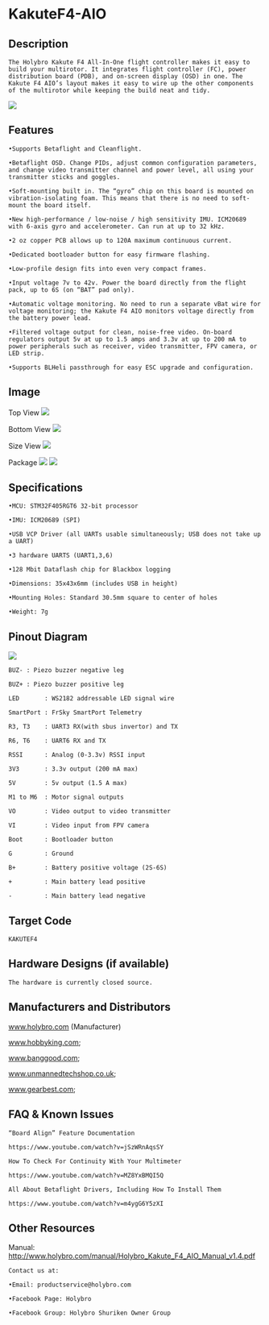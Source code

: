 # KakuteF4-AIO

## Description

`The Holybro Kakute F4 All-In-One flight controller makes it easy to build your multirotor. It integrates flight controller (FC), power distribution board (PDB), and on-screen display (OSD) in one. The Kakute F4 AIO’s layout makes it easy to wire up the other components of the multirotor while keeping the build neat and tidy.`

![](https://github.com/jamming/image/blob/master/kakuteF4-package1.jpg?raw=true)

## Features
`•Supports Betaflight and Cleanflight.`

`•Betaflight OSD. Change PIDs, adjust common configuration parameters, and change video transmitter channel and power level, all using your transmitter sticks and goggles.`

`•Soft-mounting built in. The “gyro” chip on this board is mounted on vibration-isolating foam. This means that there is no need to soft-mount the board itself.`

`•New high-performance / low-noise / high sensitivity IMU. ICM20689 with 6-axis gyro and accelerometer. Can run at up to 32 kHz.`

`•2 oz copper PCB allows up to 120A maximum continuous current.`

`•Dedicated bootloader button for easy firmware flashing.`

`•Low-profile design fits into even very compact frames.`

`•Input voltage 7v to 42v. Power the board directly from the flight pack, up to 6S (on “BAT” pad only).`

`•Automatic voltage monitoring. No need to run a separate vBat wire for voltage monitoring; the Kakute F4 AIO monitors voltage directly from the battery power lead.`

`•Filtered voltage output for clean, noise-free video. On-board regulators output 5v at up to 1.5 amps and 3.3v at up to 200 mA to power peripherals such as receiver, video transmitter, FPV camera, or LED strip.`

`•Supports BLHeli passthrough for easy ESC upgrade and configuration.`

## Image

Top View
![](https://github.com/jamming/image/blob/master/kakuteF4aio-top.jpg?raw=true)

Bottom View
![](https://github.com/jamming/image/blob/master/kakuteF4aio-bottom.jpg?raw=true)

Size View
![](https://github.com/jamming/image/blob/master/kakuteF4-side.jpg?raw=true)

Package
![](https://github.com/jamming/image/blob/master/kakuteF4-package2.jpg?raw=true)
![](https://github.com/jamming/image/blob/master/kakuteF4-package3.jpg?raw=true)


## Specifications

`•MCU: STM32F405RGT6 32-bit processor`

`•IMU: ICM20689 (SPI)`

`•USB VCP Driver (all UARTs usable simultaneously; USB does not take up a UART)`

`•3 hardware UARTS (UART1,3,6)`

`•128 Mbit Dataflash chip for Blackbox logging`

`•Dimensions: 35x43x6mm (includes USB in height)`

`•Mounting Holes: Standard 30.5mm square to center of holes `

`•Weight: 7g`

## Pinout Diagram
![](https://github.com/jamming/image/blob/master/kakuteF4-size.jpg?raw=true)  

`BUZ- : Piezo buzzer negative leg`

`BUZ+ : Piezo buzzer positive leg`

`LED       : WS2182 addressable LED signal wire`

`SmartPort : FrSky SmartPort Telemetry`

`R3, T3    : UART3 RX(with sbus invertor) and TX`

`R6, T6    : UART6 RX and TX`

`RSSI      : Analog (0-3.3v) RSSI input`

`3V3       : 3.3v output (200 mA max)`

`5V        : 5v output (1.5 A max)`

`M1 to M6  : Motor signal outputs`

`VO        : Video output to video transmitter`

`VI        : Video input from FPV camera`

`Boot      : Bootloader button`

`G         : Ground`

`B+        : Battery positive voltage (2S-6S)`

`+         : Main battery lead positive`

`-         : Main battery lead negative`

## Target Code   
`KAKUTEF4`

## Hardware Designs (if available)

`The hardware is currently closed source.`

## Manufacturers and Distributors

 www.holybro.com (Manufacturer)

 www.hobbyking.com;

 www.banggood.com;
 
 www.unmannedtechshop.co.uk;

 www.gearbest.com;

## FAQ & Known Issues

`“Board Align” Feature Documentation`

`https://www.youtube.com/watch?v=jSzWRnAqsSY`

`How To Check For Continuity With Your Multimeter`

`https://www.youtube.com/watch?v=MZ8YxBMQI5Q`

`All About Betaflight Drivers, Including How To Install Them`

`https://www.youtube.com/watch?v=m4ygG6Y5zXI` 

## Other Resources

 Manual:
 http://www.holybro.com/manual/Holybro_Kakute_F4_AIO_Manual_v1.4.pdf

`Contact us at:`

`•Email: productservice@holybro.com`

`•Facebook Page: Holybro`

`•Facebook Group: Holybro Shuriken Owner Group`